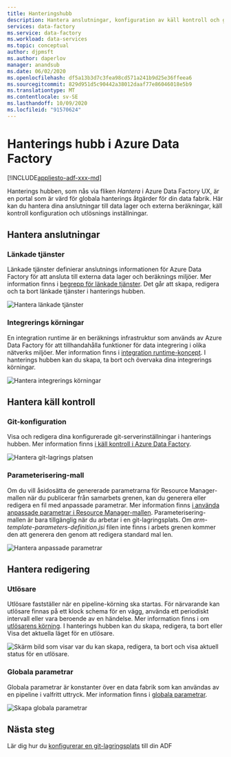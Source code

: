 ```yaml
---
title: Hanteringshubb
description: Hantera anslutningar, konfiguration av käll kontroll och globala redigerings egenskaper i Azure Data Factory Management Hub
services: data-factory
ms.service: data-factory
ms.workload: data-services
ms.topic: conceptual
author: djpmsft
ms.author: daperlov
manager: anandsub
ms.date: 06/02/2020
ms.openlocfilehash: df5a13b3d7c3fea98cd571a241b9d25e36ffeea6
ms.sourcegitcommit: 829d951d5c90442a38012daaf77e86046018e5b9
ms.translationtype: MT
ms.contentlocale: sv-SE
ms.lasthandoff: 10/09/2020
ms.locfileid: "91570624"
---
```

# <a name="management-hub-in-azure-data-factory"></a>Hanterings hubb i Azure Data Factory

[!INCLUDE[appliesto-adf-xxx-md](includes/appliesto-adf-xxx-md.md)]

Hanterings hubben, som nås via fliken *Hantera* i Azure Data Factory UX, är en portal som är värd för globala hanterings åtgärder för din data fabrik. Här kan du hantera dina anslutningar till data lager och externa beräkningar, käll kontroll konfiguration och utlösnings inställningar.

## <a name="manage-connections"></a>Hantera anslutningar

### <a name="linked-services"></a>Länkade tjänster

Länkade tjänster definierar anslutnings informationen för Azure Data Factory för att ansluta till externa data lager och beräknings miljöer. Mer information finns i [begrepp för länkade tjänster](concepts-linked-services.md). Det går att skapa, redigera och ta bort länkade tjänster i hanterings hubben.

![Hantera länkade tjänster](media/author-management-hub/management-hub-linked-services.png)

### <a name="integration-runtimes"></a>Integrerings körningar

En integration runtime är en beräknings infrastruktur som används av Azure Data Factory för att tillhandahålla funktioner för data integrering i olika nätverks miljöer. Mer information finns i [integration runtime-koncept](concepts-integration-runtime.md). I hanterings hubben kan du skapa, ta bort och övervaka dina integrerings körningar.

![Hantera integrerings körningar](media/author-management-hub/management-hub-integration-runtime.png)

## <a name="manage-source-control"></a>Hantera käll kontroll

### <a name="git-configuration"></a>Git-konfiguration

Visa och redigera dina konfigurerade git-serverinställningar i hanterings hubben. Mer information finns [i käll kontroll i Azure Data Factory](source-control.md).

![Hantera git-lagrings platsen](media/author-management-hub/management-hub-git.png)

### <a name="parameterization-template"></a>Parameterisering-mall

Om du vill åsidosätta de genererade parametrarna för Resource Manager-mallen när du publicerar från samarbets grenen, kan du generera eller redigera en fil med anpassade parametrar. Mer information finns [i använda anpassade parametrar i Resource Manager-mallen](continuous-integration-deployment.md#use-custom-parameters-with-the-resource-manager-template). Parameterisering-mallen är bara tillgänglig när du arbetar i en git-lagringsplats. Om *arm-template-parameters-definition.jsi* filen inte finns i arbets grenen kommer den att generera den genom att redigera standard mal len.

![Hantera anpassade parametrar](media/author-management-hub/management-hub-custom-parameters.png)

## <a name="manage-authoring"></a>Hantera redigering

### <a name="triggers"></a>Utlösare

Utlösare fastställer när en pipeline-körning ska startas. För närvarande kan utlösare finnas på ett klock schema för en vägg, använda ett periodiskt intervall eller vara beroende av en händelse. Mer information finns i om [utlösarens körning](concepts-pipeline-execution-triggers.md#trigger-execution). I hanterings hubben kan du skapa, redigera, ta bort eller Visa det aktuella läget för en utlösare.

![Skärm bild som visar var du kan skapa, redigera, ta bort och visa aktuell status för en utlösare.](media/author-management-hub/management-hub-triggers.png)

### <a name="global-parameters"></a>Globala parametrar

Globala parametrar är konstanter över en data fabrik som kan användas av en pipeline i valfritt uttryck. Mer information finns i [globala parametrar](author-global-parameters.md).

![Skapa globala parametrar](media/author-global-parameters/create-global-parameter-3.png)

## <a name="next-steps"></a>Nästa steg

Lär dig hur du [konfigurerar en git-lagringsplats](source-control.md) till din ADF


